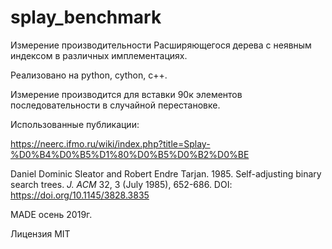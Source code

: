 # splay_benchmark
Измерение производительности Расширяющегося дерева с неявным индексом в различных имплементациях.

Реализовано на python, cython, c++.

Измерение производится для вставки 90к элементов последовательности в случайной перестановке.

Использованные публикации:

https://neerc.ifmo.ru/wiki/index.php?title=Splay-%D0%B4%D0%B5%D1%80%D0%B5%D0%B2%D0%BE


Daniel Dominic Sleator and Robert Endre Tarjan. 1985. Self-adjusting binary search trees.
<em>J. ACM</em> 32, 3 (July 1985), 652-686. DOI: https://doi.org/10.1145/3828.3835


MADE осень 2019г.

Лицензия MIT
